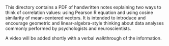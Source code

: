 This directory contains a PDF of handwritten notes explaining two ways to think of correlation values: using Pearson R equation and using cosine similarity of mean-centered vectors. It is intended to introduce and encourage geometric and linear-algebra-style thinking about data analyses commonly performed by psychologists and neuroscientists.

A video will be added shortly with a verbal walkthrough of the information. 
